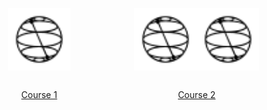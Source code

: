 <div style="display:flex;width:100%;align-items:center;justify-content: space-around;">
<a class="course" href="#assets/course-1">
  <img src="assets/qiskit.svg" />
  <div style="width:100%;text-align:center;">Course 1</div>
</a>
<a class="course" href="#assets/course-2">
  <img src="assets/qiskit.svg" />
  <img src="assets/qiskit.svg" />
  <div style="width:100%;text-align:center;">Course 2</div>
</a>
</div>

<style>
img{
  height: 100px;
  width: 100px;
}
.course {
  display: block;
  background-color: transparent;
  border: 1px solid var(--theme-color);
  border-radius: 10px;
  padding: 10px;
  margin: 10px;

  width: 250px;
  aspect-ratio: 1.2;

  cursor: pointer;
  display: flex;
  flex-wrap: wrap;
  align-items: center;
  justify-content: center;
  transition: all 0.1s ease-in-out;
}

.course:hover{
  background-color: var(--theme-color);
  color: white;
}
</style>
